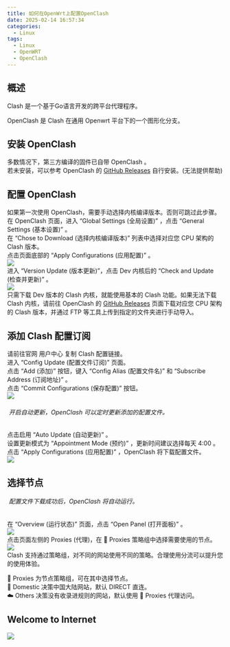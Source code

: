 ```yaml
---
title: 如何在OpenWrt上配置OpenClash
date: 2025-02-14 16:57:34
categories:
  - Linux
tags:
  - Linux
  - OpenWRT
  - OpenClash
---
```


## 概述

Clash 是一个基于Go语言开发的跨平台代理程序。

OpenClash 是 Clash 在通用 Openwrt 平台下的一个图形化分支。

## 安装 OpenClash

多数情况下，第三方编译的固件已自带 OpenClash 。  
若未安装，可以参考 OpenClash 的 [GitHub Releases](https://github.com/vernesong/OpenClash/releases) 自行安装。(无法提供帮助)

## 配置 OpenClash

如果第一次使用 OpenClash，需要手动选择内核编译版本。否则可跳过此步骤。在 OpenClash 页面，进入 “Global Settings (全局设置)” ，点击 “General Settings (基本设置)” 。  
在 “Chose to Download (选择内核编译版本)” 列表中选择对应您 CPU 架构的 Clash 版本。  
点击页面底部的 “Apply Configurations (应用配置)” 。  
![](https://storage.crisp.chat/users/helpdesk/website/d516709242f0180/2021-03-13-13758_42jzop.png)  
进入 “Version Update (版本更新)”，点击 Dev 内核后的 “Check and Update (检查并更新)” 。  
![](https://storage.crisp.chat/users/helpdesk/website/d516709242f0180/2021-03-13-13855_fh261.png)  
只需下载 Dev 版本的 Clash 内核，就能使用基本的 Clash 功能。如果无法下载 Clash 内核，请前往 OpenClash 的 [GitHub Releases](https://github.com/vernesong/OpenClash/releases) 页面下载对应您 CPU 架构的 Clash 版本，并通过 FTP 等工具上传到指定的文件夹进行手动导入。

## 添加 Clash 配置订阅

请前往官网 用户中心 复制 Clash 配置链接。  
进入 “Config Update (配置文件订阅)” 页面。  
点击 “Add (添加)” 按钮，键入 “Config Alias (配置文件名)” 和 “Subscribe Address (订阅地址)” 。  
点击 “Commit Configurations (保存配置)” 按钮。  
![](https://storage.crisp.chat/users/helpdesk/website/d516709242f0180/2021-03-13-208352_57l8fe.png)

###### ͏ 开启自动更新，OpenClash 可以定时更新添加的配置文件。

点击启用 “Auto Update (自动更新)” 。  
设置更新模式为 “Appointment Mode (预约)” ，更新时间建议选择每天 4:00 。  
点击 “Apply Configurations (应用配置)” ，OpenClash 将下载配置文件。  
![](https://storage.crisp.chat/users/helpdesk/website/d516709242f0180/2021-03-13-20609_604w0w.png)

## 选择节点

###### ͏ 配置文件下载成功后，OpenClash 将自动运行。

在 “Overview (运行状态)” 页面，点击 “Open Panel (打开面板)” 。  
![](https://storage.crisp.chat/users/helpdesk/website/d516709242f0180/2021-03-13-22115_130tlbn.png)  
点击页面左侧的 Proxies (代理)，在 🍃 Proxies 策略组中选择需要使用的节点。  
![](https://storage.crisp.chat/users/helpdesk/website/d516709242f0180/2021-03-13-22415_mcy1tp.png)  
Clash 支持通过策略组，对不同的网站使用不同的策略。合理使用分流可以提升您的使用体验。

🍃 Proxies 为节点策略组，可在其中选择节点。  
🍂 Domestic 决策中国大陆网站，默认 DIRECT 直连。  
☁️ Others 决策没有收录进规则的网站，默认使用 🍃 Proxies 代理访问。

## Welcome to Internet

![](https://storage.crisp.chat/users/helpdesk/website/d516709242f0180/2021-03-13-23428_1xb327j.png)
